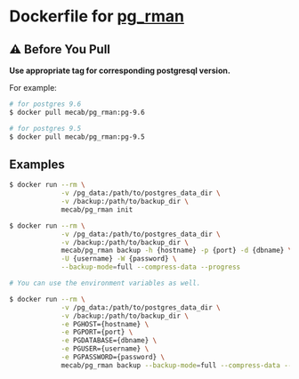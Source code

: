 Dockerfile for [pg_rman](http://ossc-db.github.io/pg_rman/)
===========================================================

⚠ Before You Pull
------------------

**Use appropriate tag for corresponding postgresql version.**

For example:

```bash
# for postgres 9.6
$ docker pull mecab/pg_rman:pg-9.6

# for postgres 9.5
$ docker pull mecab/pg_rman:pg-9.5
```

Examples
--------

```bash
$ docker run --rm \
             -v /pg_data:/path/to/postgres_data_dir \
             -v /backup:/path/to/backup_dir \
             mecab/pg_rman init

$ docker run --rm \
             -v /pg_data:/path/to/postgres_data_dir \
             -v /backup:/path/to/backup_dir \
             mecab/pg_rman backup -h {hostname} -p {port} -d {dbname} \
             -U {username} -W {password} \
             --backup-mode=full --compress-data --progress

# You can use the environment variables as well.

$ docker run --rm \
             -v /pg_data:/path/to/postgres_data_dir \
             -v /backup:/path/to/backup_dir \
             -e PGHOST={hostname} \
             -e PGPORT={port} \
             -e PGDATABASE={dbname} \
             -e PGUSER={username} \
             -e PGPASSWORD={password} \
             mecab/pg_rman backup --backup-mode=full --compress-data --progress
```
